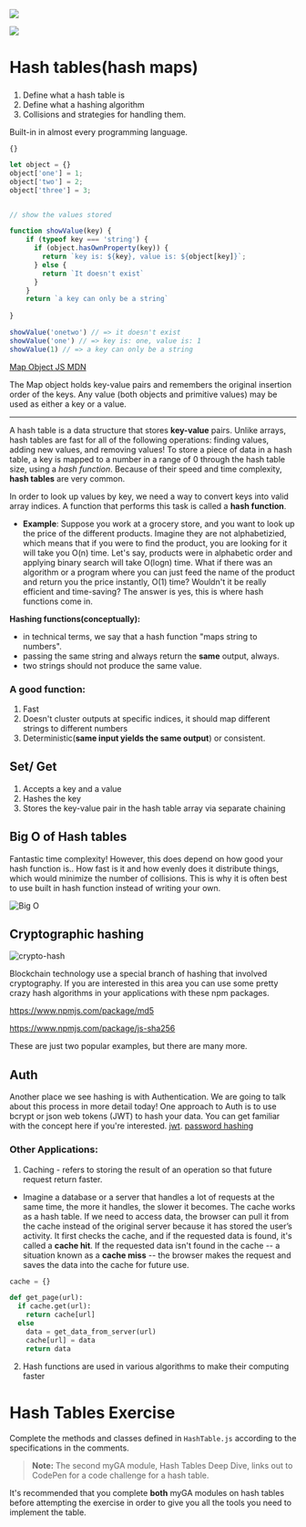 ![](https://ga-dash.s3.amazonaws.com/production/assets/logo-9f88ae6c9c3871690e33280fcf557f33.png)

![](https://media.giphy.com/media/U1rlk8zdcAwbm/giphy.gif)

# Hash tables(hash maps)

###
1. Define what a hash table is 
2. Define what a hashing algorithm
3. Collisions and strategies for handling them.

Built-in in almost every programming language. 

`{}`

```javascript
let object = {} 
object['one'] = 1;
object['two'] = 2;
object['three'] = 3;


// show the values stored

function showValue(key) {
    if (typeof key === 'string') {
      if (object.hasOwnProperty(key)) {
        return `key is: ${key}, value is: ${object[key]}`;
      } else {
        return `It doesn't exist`
      }
    } 
    return `a key can only be a string`
    
}

showValue('onetwo') // => it doesn't exist
showValue('one') // => key is: one, value is: 1
showValue(1) // => a key can only be a string
```
[Map Object JS MDN](https://developer.mozilla.org/en-US/docs/Web/JavaScript/Reference/Global_Objects/Map)

The Map object holds key-value pairs and remembers the original insertion order of the keys. Any value (both objects and primitive values) may be used as either a key or a value.

---

A hash table is a data structure that stores **key-value** pairs. Unlike arrays, hash tables are fast for all of the following operations: finding values, adding new values, and removing values! To store a piece of data in a hash table, a key is mapped to a number in a range of 0 through the hash table size, using a *hash function*.
Because of their speed and time complexity, **hash tables** are very common.

In order to look up values by key, we need a way to convert keys into valid array indices. A function that performs this task is called a **hash function**.

* **Example**: Suppose you work at a grocery store, and you want to look up the price of the different products. Imagine they are not alphabetizied, which means that if you were to find the product, you are looking for it will take you O(n) time. Let's say, products were in alphabetic order and applying binary search will take O(logn) time. What if there was an algorithm or a program where you can just feed the name of the product and return you the price instantly, O(1) time? Wouldn't it be really efficient and time-saving? The answer is yes, this is where hash functions come in.

**Hashing functions(conceptually):**

* in technical terms, we say that a hash function "maps string to numbers".
* passing the same string and always return the **same** output, always.
* two strings should not produce the same value. 

### A good function:

1. Fast 
2. Doesn't cluster outputs at specific indices, it should map different strings to different numbers
3. Deterministic(**same input yields the same output**) or consistent.


## Set/ Get
1. Accepts a key and a value 
2. Hashes the key
3. Stores the key-value pair in the hash table array via separate chaining


## Big O of Hash tables
Fantastic time complexity! However, this does depend on how good your hash function is.. How fast is it and how evenly does it distribute things, which would minimize the number of collisions. This is why it is often best to use built in hash function instead of writing your own. 

![Big O](https://media.git.generalassemb.ly/user/19642/files/56eef480-fe6a-11e9-959f-2d1fbe1f2f83)



## Cryptographic hashing

![crypto-hash](https://media.git.generalassemb.ly/user/19642/files/c6d3ac80-ff48-11e9-8940-37646088a9a1)

Blockchain technology use a special branch of hashing that involved cryptography. If you are interested in this area you can use some pretty crazy hash algorithms in your applications with these npm packages.

https://www.npmjs.com/package/md5


https://www.npmjs.com/package/js-sha256

These are just two popular examples, but there are many more.

## Auth 
Another place we see hashing is with Authentication.
We are going to talk about this process in more detail today! One approach to Auth is to use bcrypt or json web tokens (JWT) to hash your data. You can get familiar with the concept here if you're interested.
[jwt](https://blog.angular-university.io/angular-jwt/).
[password hashing](https://www.theguardian.com/technology/2016/dec/15/passwords-hacking-hashing-salting-sha-2)

### Other Applications:

1. Caching - refers to storing the result of an operation so that future request return faster. 

  - Imagine a database or a server that handles a lot of requests at the same time, the more it handles, the slower it becomes. The cache works as a hash table. If we need to access data, the browser can pull it from the cache instead of the original server because it has stored the user’s activity. It first checks the cache, and if the requested data is found, it's called a **cache hit**. If the requested data isn't found in the cache -- a situation known as a **cache miss** -- the browser makes the request and saves the data into the cache for future use. 

  ```python
  cache = {}
  
  def get_page(url):
    if cache.get(url):
      return cache[url]
    else 
      data = get_data_from_server(url)
      cache[url] = data
      return data
  ```


2. Hash functions are used in various algorithms to make their computing faster

# Hash Tables Exercise

Complete the methods and classes defined in `HashTable.js` according to the specifications in the comments.

> **Note:** The second myGA module, Hash Tables Deep Dive, links out to CodePen for a code challenge for a hash table.

It's recommended that you complete **both** myGA modules on hash tables before attempting the exercise in order to give you all the tools you need to implement the table.
